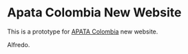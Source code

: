 # Apata Colombia New Website
This is a prototype for [APATA Colombia](http://apatacolombia.com/) new website.

Alfredo.